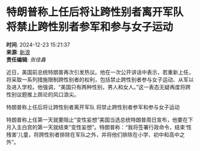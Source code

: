 # 特朗普称上任后将让跨性别者离开军队 将禁止跨性别者参军和参与女子运动

**时间**: 2024-12-23 15:21:37  
**来源**: [新浪](https://finance.sina.cn/2024-12-23/detail-ineamnxt2682910.d.html)  
**责任编辑**: _张佳鑫_

近日，美国前总统特朗普再次引发热议。他在一次公开讲话中表示，若重新上任，将采取一系列措施限制跨性别者的权利，包括禁止跨性别者参与女子运动、从军以及进入学校。他强调，“美国只有两种性别，男人和女人。”这一表态无疑再度将跨性别议题推上舆论的风口浪尖。

特朗普称上任后将让跨性别者离开军队 将禁止跨性别者参军和参与女子运动

特朗普称上任第一天就要阻止“变性妄想”美国当选总统特朗普周日宣布，他要在下月入主白宫的第一天就结束“变性妄想”。特朗普称：“我将签署行政命令，结束‘性残害’儿童，将跨性别者排除在军队之外，并将他们排除在小学、初中和高中之外”。